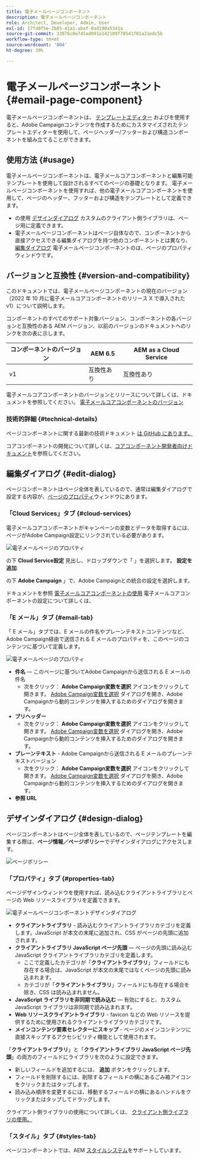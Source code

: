 ```yaml
---
title: 電子メールページコンポーネント
description: 電子メールページコンポーネント
role: Architect, Developer, Admin, User
exl-id: 17fd0f5e-2b85-41a1-abaf-8ad190a5341a
source-git-commit: 33976c0e745ad091a142109f70541f01a31edc5b
workflow-type: tm+mt
source-wordcount: '804'
ht-degree: 39%

---
```



# 電子メールページコンポーネント {#email-page-component}

電子メールページコンポーネントは、 [テンプレートエディター](https://experienceleague.adobe.com/docs/experience-manager-cloud-service/sites/authoring/features/templates.html?lang=ja) およびを使用すると、Adobe Campaignコンテンツを作成するためにカスタマイズされたテンプレートエディターを使用して、ページヘッダー/フッターおよび構造コンポーネントを組み立てることができます。

## 使用方法 {#usage}

電子メールページコンポーネントは、電子メールコアコンポーネントと編集可能テンプレートを使用して設計されるすべてのページの基礎となります。 電子メールページコンポーネントを使用すれば、他の電子メールコアコンポーネントを使用して、ページのヘッダー、フッターおよび構造をテンプレートとして定義できます。

* の使用 [デザインダイアログ](#design-dialog) カスタムのクライアント側ライブラリは、ページ用に定義できます。
* 電子メールページコンポーネントはページ自体なので、コンポーネントから直接アクセスできる編集ダイアログを持つ他のコンポーネントとは異なり、 [編集ダイアログ](#edit-dialog) 電子メールページコンポーネントのは、ページのプロパティウィンドウです。

## バージョンと互換性 {#version-and-compatibility}

このドキュメントでは、電子メールページコンポーネントの現在のバージョン（2022 年 10 月に電子メールコアコンポーネントのリリース X で導入された v1）について説明します。

コンポーネントのすべてのサポート対象バージョン、コンポーネントの各バージョンと互換性のある AEM バージョン、以前のバージョンのドキュメントへのリンクを次の表に示します。

| コンポーネントのバージョン | AEM 6.5 | AEM as a Cloud Service |
|---|---|---|
| v1 | 互換性あり | 互換性あり |

電子メールコアコンポーネントのバージョンとリリースについて詳しくは、ドキュメントを参照してください。 [電子メールコアコンポーネントのバージョン](/help/email/versions.md)

### 技術的詳細 {#technical-details}

ページコンポーネントに関する最新の技術ドキュメント [は GitHub にあります。](https://adobe.com/go/aem_cmp_tech_email_page_v1)

コアコンポーネントの開発について詳しくは、[コアコンポーネント開発者向けドキュメント](/help/developing/overview.md)を参照してください。

## 編集ダイアログ {#edit-dialog}

ページコンポーネントはページ全体を表しているので、通常は編集ダイアログで設定する内容が、[ページのプロパティ](https://experienceleague.adobe.com/docs/experience-manager-cloud-service/sites/authoring/fundamentals/page-properties.html?lang=ja)ウィンドウにあります。

### 「Cloud Services」タブ {#cloud-services}

電子メールコアコンポーネントがキャンペーンの変数とデータを取得するには、ページがAdobe Campaign設定にリンクされている必要があります。

![電子メールページのプロパティ](/help/email/assets/email-page-properties.png)

の下 **Cloud Service設定** 見出し、ドロップダウンで「 」を選択します。 **設定を追加**.

の下 **Adobe Campaign** 」で、Adobe Campaignとの統合の設定を選択します。

ドキュメントを参照 [電子メールコアコンポーネントの使用](/help/email/using.md) 電子メールコアコンポーネントの設定について詳しくは、

### 「E メール」タブ {#email-tab}

「 E メール」タブでは、E メールの件名やプレーンテキストコンテンツなど、Adobe Campaign経由で送信される E メールのプロパティを、このページのコンテンツに基づいて定義します。

![電子メールページのプロパティ](/help/email/assets/email-page-properties-email.png)

* **件名**  — このページに基づいてAdobe Campaignから送信される E メールの件名
   * 次をクリック： **Adobe Campaign変数を選択** アイコンをクリックして開きます。 [Adobe Campaign変数を選択](/help/email/campaign-variables.md) ダイアログを開き、Adobe Campaignから動的コンテンツを挿入するためのダイアログを開きます。
* **プリヘッダー**
   * 次をクリック： **Adobe Campaign変数を選択** アイコンをクリックして開きます。 [Adobe Campaign変数を選択](/help/email/campaign-variables.md) ダイアログを開き、Adobe Campaignから動的コンテンツを挿入するためのダイアログを開きます。
* **プレーンテキスト** - Adobe Campaignから送信される E メールのプレーンテキストバージョン
   * 次をクリック： **Adobe Campaign変数を選択** アイコンをクリックして開きます。 [Adobe Campaign変数を選択](/help/email/campaign-variables.md) ダイアログを開き、Adobe Campaignから動的コンテンツを挿入するためのダイアログを開きます。
* **参照 URL**

## デザインダイアログ {#design-dialog}

ページコンポーネントはページ全体を表しているので、ページテンプレートを編集する際は、**ページ情報／ページポリシー**&#x200B;でデザインダイアログにアクセスします。

![ページポリシー](/help/assets/page-policy.png)

### 「プロパティ」タブ {#properties-tab}

ページデザインウィンドウを使用すれば、読み込むクライアントライブラリとページの Web リソースライブラリを定義できます。

![電子メールページコンポーネントデザインダイアログ](/help/email/assets/email-page-design.png)

* **クライアントライブラリ** - 読み込むクライアントライブラリカテゴリを定義します。JavaScript が本文の末尾に追加され、CSS がページの先頭に追加されます。
* **クライアントライブラリ JavaScript ページ先頭**  — ページの先頭に読み込む JavaScript クライアントライブラリカテゴリを定義します。
   * ここで定義したカテゴリが「**クライアントライブラリ**」フィールドにも存在する場合は、JavaScript が本文の末尾ではなくページの先頭に読み込まれます。
   * カテゴリが「**クライアントライブラリ**」フィールドにも存在する場合を除き、CSS は読み込まれません。
* **JavaScript ライブラリを非同期で読み込む**  — 有効にすると、カスタム JavaScript ライブラリは非同期で読み込まれます。
* **Web リソースクライアントライブラリ** - favicon などの Web リソースを提供するために使用されるクライアントライブラリカテゴリです。
* **メインコンテンツ要素セレクターにスキップ** - ページのメインコンテンツに直接スキップするアクセシビリティ機能として使用されます。

「**クライアントライブラリ**」と「**クライアントライブラリ JavaScript ページ先頭**」の両方のフィールドにライブラリを次のように設定できます。

* 新しいフィールドを追加するには、 **追加** ボタンをクリックします。
* フィールドを削除するには、削除するフィールドの横にあるごみ箱アイコンをクリックまたはタップします。
* 読み込み順序を変更するには、移動するフィールドの横にあるハンドルをクリックまたはタップしてドラッグします。

クライアント側ライブラリの使用について詳しくは、 [クライアント側ライブラリの使用。](https://helpx.adobe.com/jp/experience-manager/6-5/sites/developing/using/clientlibs.html)

### 「スタイル」タブ {#styles-tab}

ページコンポーネントでは、AEM [スタイルシステム](/help/get-started/authoring.md#component-styling)をサポートしています。
